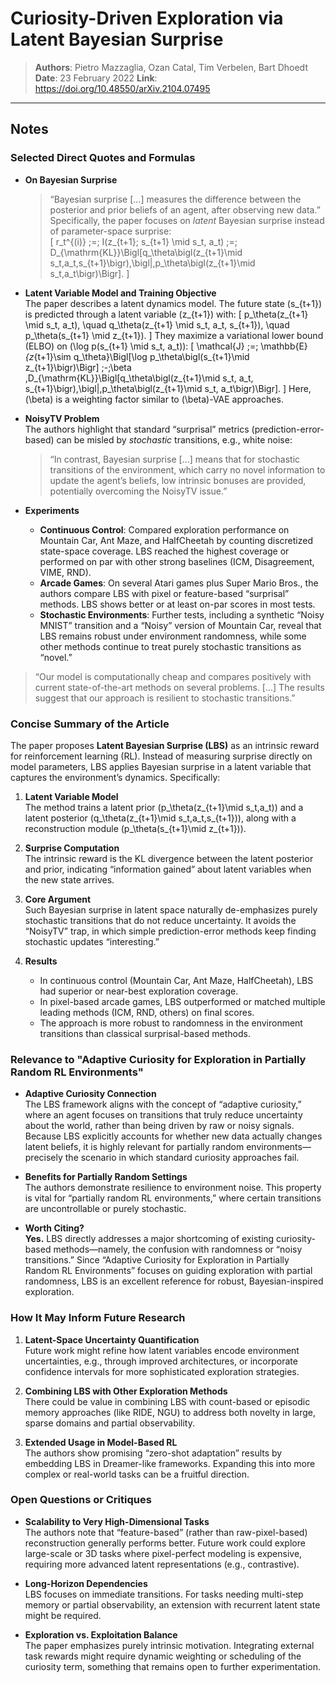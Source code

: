# Curiosity-Driven Exploration via Latent Bayesian Surprise

> **Authors**: Pietro Mazzaglia, Ozan Catal, Tim Verbelen, Bart Dhoedt
> **Date**: 23 February 2022
> **Link**: <https://doi.org/10.48550/arXiv.2104.07495>

---

## Notes

### Selected Direct Quotes and Formulas

- **On Bayesian Surprise**  
  > “Bayesian surprise [...] measures the difference between the posterior and prior beliefs of an agent, after observing new data.”  
  Specifically, the paper focuses on *latent* Bayesian surprise instead of parameter-space surprise:  
  \[
  r_t^{(i)} \;=\; I(z_{t+1}; s_{t+1} \mid s_t, a_t) \;=\; D_{\mathrm{KL}}\Bigl[q_\theta\bigl(z_{t+1}\mid s_t,a_t,s_{t+1}\bigr)\,\bigl\|\,p_\theta\bigl(z_{t+1}\mid s_t,a_t\bigr)\Bigr].
  \]

- **Latent Variable Model and Training Objective**  
  The paper describes a latent dynamics model. The future state \(s_{t+1}\) is predicted through a latent variable \(z_{t+1}\) with:
  \[
  p_\theta(z_{t+1} \mid s_t, a_t), \quad 
  q_\theta(z_{t+1} \mid s_t, a_t, s_{t+1}), \quad 
  p_\theta(s_{t+1} \mid z_{t+1}).
  \]
  They maximize a variational lower bound (ELBO) on \(\log p(s_{t+1} \mid s_t, a_t)\):
  \[
  \mathcal{J} \;=\;
  \mathbb{E}_{z_{t+1}\sim q_\theta}\Bigl[\log p_\theta\bigl(s_{t+1}\mid z_{t+1}\bigr)\Bigr]
  \;-\;\beta \,D_{\mathrm{KL}}\Bigl[q_\theta\bigl(z_{t+1}\mid s_t, a_t, s_{t+1}\bigr)\,\bigl\|\,p_\theta\bigl(z_{t+1}\mid s_t, a_t\bigr)\Bigr].
  \]
  Here, \(\beta\) is a weighting factor similar to \(\beta\)-VAE approaches.

- **NoisyTV Problem**  
  The authors highlight that standard “surprisal” metrics (prediction-error-based) can be misled by *stochastic* transitions, e.g., white noise:
  > “In contrast, Bayesian surprise [...] means that for stochastic transitions of the environment, which carry no novel information to update the agent’s beliefs, low intrinsic bonuses are provided, potentially overcoming the NoisyTV issue.”

- **Experiments**  
  - **Continuous Control**: Compared exploration performance on Mountain Car, Ant Maze, and HalfCheetah by counting discretized state-space coverage. LBS reached the highest coverage or performed on par with other strong baselines (ICM, Disagreement, VIME, RND).  
  - **Arcade Games**: On several Atari games plus Super Mario Bros., the authors compare LBS with pixel or feature-based “surprisal” methods. LBS shows better or at least on-par scores in most tests.  
  - **Stochastic Environments**: Further tests, including a synthetic “Noisy MNIST” transition and a “Noisy” version of Mountain Car, reveal that LBS remains robust under environment randomness, while some other methods continue to treat purely stochastic transitions as “novel.”

> “Our model is computationally cheap and compares positively with current state-of-the-art methods on several problems. [...] The results suggest that our approach is resilient to stochastic transitions.”

### Concise Summary of the Article

The paper proposes **Latent Bayesian Surprise (LBS)** as an intrinsic reward for reinforcement learning (RL). Instead of measuring surprise directly on model parameters, LBS applies Bayesian surprise in a latent variable that captures the environment’s dynamics. Specifically:

1. **Latent Variable Model**  
   The method trains a latent prior \(p_\theta(z_{t+1}\mid s_t,a_t)\) and a latent posterior \(q_\theta(z_{t+1}\mid s_t,a_t,s_{t+1})\), along with a reconstruction module \(p_\theta(s_{t+1}\mid z_{t+1})\).  

2. **Surprise Computation**  
   The intrinsic reward is the KL divergence between the latent posterior and prior, indicating “information gained” about latent variables when the new state arrives.

3. **Core Argument**  
   Such Bayesian surprise in latent space naturally de-emphasizes purely stochastic transitions that do not reduce uncertainty. It avoids the “NoisyTV” trap, in which simple prediction-error methods keep finding stochastic updates “interesting.”

4. **Results**  
   - In continuous control (Mountain Car, Ant Maze, HalfCheetah), LBS had superior or near-best exploration coverage.  
   - In pixel-based arcade games, LBS outperformed or matched multiple leading methods (ICM, RND, others) on final scores.  
   - The approach is more robust to randomness in the environment transitions than classical surprisal-based methods.

### Relevance to "Adaptive Curiosity for Exploration in Partially Random RL Environments"

- **Adaptive Curiosity Connection**  
  The LBS framework aligns with the concept of “adaptive curiosity,” where an agent focuses on transitions that truly reduce uncertainty about the world, rather than being driven by raw or noisy signals. Because LBS explicitly accounts for whether new data actually changes latent beliefs, it is highly relevant for partially random environments—precisely the scenario in which standard curiosity approaches fail.  

- **Benefits for Partially Random Settings**  
  The authors demonstrate resilience to environment noise. This property is vital for “partially random RL environments,” where certain transitions are uncontrollable or purely stochastic.  

- **Worth Citing?**  
  **Yes.** LBS directly addresses a major shortcoming of existing curiosity-based methods—namely, the confusion with randomness or “noisy transitions.” Since “Adaptive Curiosity for Exploration in Partially Random RL Environments” focuses on guiding exploration with partial randomness, LBS is an excellent reference for robust, Bayesian-inspired exploration.

### How It May Inform Future Research

1. **Latent-Space Uncertainty Quantification**  
   Future work might refine how latent variables encode environment uncertainties, e.g., through improved architectures, or incorporate confidence intervals for more sophisticated exploration strategies.

2. **Combining LBS with Other Exploration Methods**  
   There could be value in combining LBS with count-based or episodic memory approaches (like RIDE, NGU) to address both novelty in large, sparse domains and partial observability.

3. **Extended Usage in Model-Based RL**  
   The authors show promising “zero-shot adaptation” results by embedding LBS in Dreamer-like frameworks. Expanding this into more complex or real-world tasks can be a fruitful direction.

### Open Questions or Critiques

- **Scalability to Very High-Dimensional Tasks**  
  The authors note that “feature-based” (rather than raw-pixel-based) reconstruction generally performs better. Future work could explore large-scale or 3D tasks where pixel-perfect modeling is expensive, requiring more advanced latent representations (e.g., contrastive).

- **Long-Horizon Dependencies**  
  LBS focuses on immediate transitions. For tasks needing multi-step memory or partial observability, an extension with recurrent latent state might be required.

- **Exploration vs. Exploitation Balance**  
  The paper emphasizes purely intrinsic motivation. Integrating external task rewards might require dynamic weighting or scheduling of the curiosity term, something that remains open to further experimentation.
